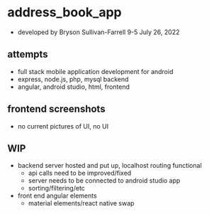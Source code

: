 # address_book_app
- developed by Bryson Sullivan-Farrell 9-5 July 26, 2022

## attempts
- full stack mobile application development for android
- express, node.js, php, mysql backend
- angular, android studio, html, frontend

## frontend screenshots
- no current pictures of UI, no UI

## WIP
- backend server hosted and put up, localhost routing functional
  - api calls need to be improved/fixed
  - server needs to be connected to android studio app
  - sorting/filtering/etc
- front end angular elements
  - material elements/react native swap
  
